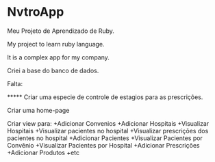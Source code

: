 NvtroApp
========

Meu Projeto de Aprendizado de Ruby.

My project to learn ruby language.

It is a complex app for my company.

Criei a base do banco de dados.

Falta:

***** Criar uma especie de controle de estagios para as prescrições.

Criar uma home-page

Criar view para: 
+Adicionar Convenios
+Adicionar Hospitais
+Visualizar Hospitais
+Visualizar pacientes no hospital
+Visualizar prescrições dos pacientes no hospital
+Adicionar Pacientes
+Visualizar Pacientes por Convênio
+Visualizar Pacientes por Hospital
+Adicionar Prescrições
+Adicionar Produtos
+etc